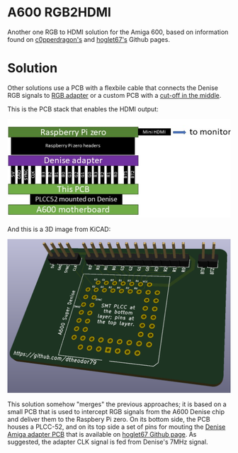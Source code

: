 # A600 RGB2HDMI
Another one RGB to HDMI solution for the Amiga 600, based on information found on [c0pperdragon's](https://github.com/c0pperdragon/Amiga-Digital-Video/issues/37) and [hoglet67's](https://github.com/hoglet67/RGBtoHDMI/tree/master/kicad_AmigaAdapter/Small) Github pages.

# Solution
Other solutions use a PCB with a flexbile cable that connects the Denise RGB signals to [RGB adapter](https://github.com/hoglet67/RGBtoHDMI/tree/master/kicad_AmigaAdapter/Small) or a custom PCB with a [cut-off in the middle](https://github.com/c0pperdragon/Amiga-Digital-Video/issues/37). 

This is the PCB stack that enables the HDMI output:

![RGB2HDMI stack](/images/concept1.png)

And this is a 3D image from KiCAD:

![RGB2HDMI adapter](/images/a600_rgb2hdmi.png)

This solution somehow "merges" the previous approaches; it is based on a small PCB that is used to intercept RGB signals from the A600 Denise chip and deliver them to the Raspbery Pi zero. On its bottom side, the PCB houses a PLCC-52, and on its top side a set of pins for mouting the [Denise Amiga adapter PCB](https://github.com/hoglet67/RGBtoHDMI/tree/master/kicad_AmigaAdapter/Small) that is available on [hoglet67 Github page](https://github.com/hoglet67). As suggested, the adapter CLK signal is fed from Denise's 7MHz signal.





